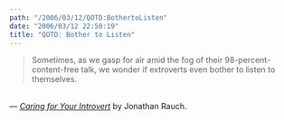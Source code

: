```yaml
---
path: "/2006/03/12/QOTD:BothertoListen" 
date: "2006/03/12 22:50:19" 
title: "QOTD: Bother to Listen" 
---
```

<blockquote>Sometimes, as we gasp for air amid the fog of their 98-percent-content-free talk, we wonder if extroverts even bother to listen to themselves. </blockquote><br>&#8212; <a href="http://www.theatlantic.com/doc/200303/rauch"><cite>Caring for Your Introvert</cite></a> by Jonathan Rauch.